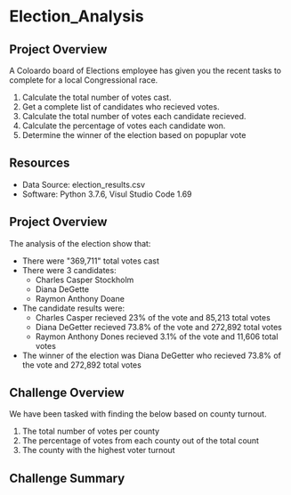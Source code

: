 # Election_Analysis

## Project Overview

A Coloardo board of Elections employee has given you the recent tasks to complete for a local Congressional race.

1. Calculate the total number of votes cast.
2. Get a complete list of candidates who recieved votes.
3. Calculate the total number of votes each candidate recieved.
4. Calculate the percentage of votes each candidate won.
5. Determine the winner of the election based on popuplar vote

## Resources
 - Data Source: election_results.csv
 - Software: Python 3.7.6, Visul Studio Code 1.69

## Project Overview
The analysis of the election show that:
- There were "369,711" total votes cast
- There were 3 candidates:
    - Charles Casper Stockholm
    - Diana DeGette
    - Raymon Anthony Doane
- The candidate results were:
  - Charles Casper recieved 23% of the vote and 85,213 total votes
  - Diana DeGetter recieved 73.8% of the vote and 272,892 total votes
  - Raymon Anthony Dones recieved 3.1% of the vote and 11,606 total votes
- The winner of the election was Diana DeGetter who recieved 73.8% of the vote and 272,892 total votes

## Challenge Overview

We have been tasked with finding the below based on county turnout.

1. The total number of votes per county
2. The percentage of votes from each county out of the total count
3. The county with the highest voter turnout

## Challenge Summary

